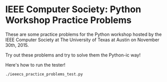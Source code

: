 # IEEE Computer Society: Python Workshop Practice Problems

These are some practice problems for the Python workshop hosted by the IEEE
Computer Society at The University of Texas at Austin on November 30th, 2015.

Try out these problems and try to solve them the Python-ic way!

Here's how to run the tester!

    ./ieeecs_practice_problems_test.py
